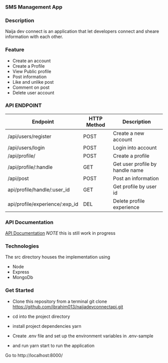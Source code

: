 ### SMS Management App

### Description
Naija dev connect is an application that let developers connect and sheare information with each other.

### Feature
* Create an account
* Create a Profile
* View Public profile
* Post information
* Like and unlike post
* Comment on post 
* Delete user account

### API ENDPOINT
| Endpoint | HTTP Method |	Description |
|----------|-------------|--------------|
|/api/users/register| POST |  Create a new account |
|/api/users/login| POST |  Login into account |
|/api/profile/| POST | Create a profile |
|/api/profile/:handle | GET | Get user profile by handle name|
|/api/post | POST | Post an information |
|api/profile/handle/:user_id | GET |Get profile by user id |
|api/profile/experience/:exp_id | DEL | Delete profile experience |


### API Documentation
[API Documentation](https://documenter.getpostman.com/view/4905727/RztoMoMJ) *NOTE* this is still work in progress


### Technologies
The src directory houses the implementation using
* Node
* Express
* MongoDb

### Get Started
* Clone this repository from a terminal git clone https://github.com/ibrahim013/naijadevconnectapi.git

* cd into the project directory

* install project dependencies yarn

* Create .env file and set up the environment variables in .env-sample

* and run yarn start to run the application

Go to http://localhost:8000/

